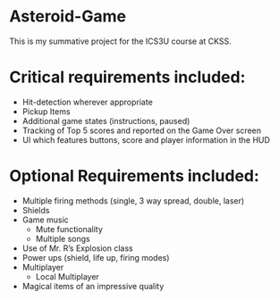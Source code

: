# Asteroid-Game
This is my summative project for the ICS3U course at CKSS.

# Critical requirements included:
- Hit-detection wherever appropriate
- Pickup Items
- Additional game states (instructions, paused)
- Tracking of Top 5 scores and reported on the Game Over screen
- UI which features buttons, score and player information in the HUD

# Optional Requirements included:
- Multiple firing methods (single, 3 way spread, double, laser)
- Shields
- Game music 
  - Mute functionality
  - Multiple songs
- Use of Mr. R’s Explosion class
- Power ups (shield, life up, firing modes)
- Multiplayer 
  - Local Multiplayer
- Magical items of an impressive quality
